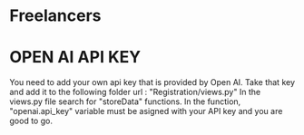 # Freelancers
# OPEN AI API KEY
You need to add your own api key that is provided by Open AI.
Take that key and add it to the following folder
url : "Registration/views.py"
In the views.py file search for "storeData" functions.
In the function, "openai.api_key" variable must be asigned with your API key and you are good to go.
